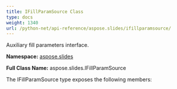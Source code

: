 ```yaml
---
title: IFillParamSource Class
type: docs
weight: 1340
url: /python-net/api-reference/aspose.slides/ifillparamsource/
---
```


Auxiliary fill parameters interface.

**Namespace:** [aspose.slides](/slides/python-net/api-reference/aspose.slides/)

**Full Class Name:** aspose.slides.IFillParamSource



The IFillParamSource type exposes the following members:
